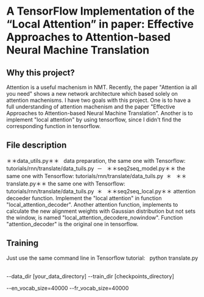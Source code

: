 A TensorFlow Implementation of the “Local Attention” in paper: Effective Approaches to Attention-based Neural Machine Translation    
====

Why this project?    
----
  Attention is a useful machenism in NMT. Recently, the paper "Attention ia all you need" shows a new network 
  architecture which based solely on attention machenisms. I have two goals with this project. One is to have a 
  full understanding of attention machenism and the paper "Effective Approaches to Attention-based Neural Machine Translation".
  Another is to implement "local attention" by using tensorflow, since I didn't find the corresponding function in tensorflow.
  
File description   
----
  ＊＊data_utils.py＊＊   data preparation, the same one with Tensorflow: tutorials/rnn/translate/data_tuils.py  －
  
  ＊＊seq2seq_model.py＊＊  the same one with Tensorflow: tutorials/rnn/translate/data_tuils.py  ＊
  
  ＊＊translate.py＊＊  the same one with Tensorflow: tutorials/rnn/translate/data_tuils.py  ＊
  
  ＊＊seq2seq_local.py＊＊  attention decoeder function. Implement the "local attention" in function "local_attention_decoder". Another attention function, implements to calculate the new alignment weights with Gaussian distribution but not sets
the window, is named "local_attention_decodere_nowindow". Function "attention_decoder" is the original one
in tensorflow.
                   
Training  
----
  Just use the same command line in Tensorflow tutorial:  
  python translate.py  
  
  --data_dir [your_data_directory] --train_dir [checkpoints_directory]  
  
  --en_vocab_size=40000 --fr_vocab_size=40000  
  
  

                    
